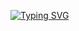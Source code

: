 [![Typing SVG](https://readme-typing-svg.herokuapp.com?size=25&duration=5000&color=2F81F7&center=true&vCenter=true&lines=👋+Merhaba,+ben+Zeynep)](https://git.io/typing-svg)


<!--
**zeynepakdeniz/zeynepakdeniz** is a ✨ _special_ ✨ repository because its `README.md` (this file) appears on your GitHub profile.

Here are some ideas to get you started:

- 🔭 I’m currently working on ...
- 🌱 I’m currently learning ...
- 👯 I’m looking to collaborate on ...
- 🤔 I’m looking for help with ...
- 💬 Ask me about ...
- 📫 How to reach me: ...
- 😄 Pronouns: ...
- ⚡ Fun fact: ...
-->
